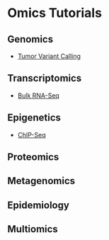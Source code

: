 # Omics Tutorials

## Genomics

- [Tumor Variant Calling](./genomics/tumor_variant_calling/01_introduction.md)

## Transcriptomics

- [Bulk RNA-Seq](./transcriptomics/bulk_rna_seq/01_introduction.md)

## Epigenetics

- [ChIP-Seq](./epigentics/chip_seq/01_introduction.md)

## Proteomics

## Metagenomics

## Epidemiology

## Multiomics
